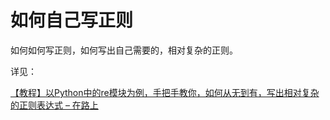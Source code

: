 # 如何自己写正则

如何如何写正则，如何写出自己需要的，相对复杂的正则。

详见：

[【教程】以Python中的re模块为例，手把手教你，如何从无到有，写出相对复杂的正则表达式 – 在路上](https://www.crifan.com/how_to_write_your_own_complex_regular_expression_in_python_re/)